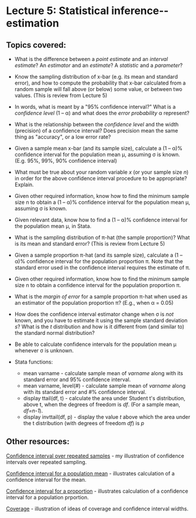 # Lecture 5: Statistical inference--estimation

## Topics covered:

* What is the difference between a *point estimate* and an *interval estimate*? An *estimator* and an *estimate*? A *statistic* and a *parameter*?

* Know the sampling distribution of x-bar (e.g. its mean and standard error), and how to compute the probability that x-bar calculated from a random sample will fall above (or below) some value, or between two values. (This is review from Lecture 5)

* In words, what is meant by a "95% confidence interval?" What is a *confidence level* (1 – α) and what does the *error probability* α represent?

* What is the relationship between the *confidence level* and the width (precision) of a confidence interval? Does precision mean the same thing as "accuracy", or a low error rate?

* Given a sample mean x-bar (and its sample size), calculate a (1 – α)% confidence interval for the population mean μ, assuming σ is known. (E.g. 95%, 99%, 90% confidence interval)

* What must be true about your random variable *x* (or your sample size *n*) in order for the above confidence interval procedure to be appropriate? Explain.

* Given other required information, know how to find the minimum sample size n to obtain a (1 – α)% confidence interval for the population mean μ, assuming σ is known.

* Given relevant data, know how to find a (1 – α)% confidence interval for the population mean μ, in Stata.

* What is the sampling distribution of π-hat (the sample proportion)? What is its mean and standard error? (This is review from Lecture 5)

* Given a sample proportion π-hat (and its sample size), calculate a (1 – α)% confidence interval for the population proportion π. Note that the standard error used in the confidence interval requires the estimate of π.

* Given other required information, know how to find the minimum sample size n to obtain a confidence interval for the population proportion π.

* What is the *margin of error* for a sample proportion π-hat when used as an estimator of the population proportion π? (E.g., when α = 0.05)

* How does the confidence interval estimator change when σ is *not* known, and you have to estimate it using the sample standard deviation *s*? What is the *t* distribution and how is it different from (and similar to) the standard normal distribution? 

* Be able to calculate confidence intervals for the population mean μ whenever σ is unknown.

* Stata functions:
	* mean varname - calculate sample mean of *varname* along with its standard error and 95% confidence interval.
	* mean varname, level(#) - calculate sample mean of *varname* along with its standard error and #% confidence interval.
	* display ttail(df, t) - calculate the area under Student t's distribution, above t, when the degrees of freedom is *df*. (For a sample mean, *df=n-1*).
	* display invttail(df, p) - display the value *t* above which the area under the t distribution (with degrees of freedom *df*) is *p*

## Other resources:

[Confidence interval over repeated samples](https://github.com/spcorcor18/LPO-8800/blob/main/lectures/Lecture%206%20-%20Statistical%20inference%20-%20estimation/Sampling%20distribution%20animation1.gif) - my illustration of confidence intervals over repeated sampling.

[Confidence interval for a population mean](https://istats.shinyapps.io/Inference_mean/) - illustrates calculation of a confidence interval for the mean.

[Confidence interval for a proportion](https://istats.shinyapps.io/Inference_prop/) - illustrates calculation of a confidence interval for a population prportion.

[Coverage](https://istats.shinyapps.io/ExploreCoverage/) - illustration of ideas of coverage and confidence interval widths.
